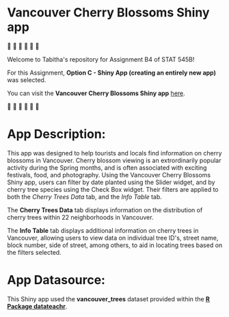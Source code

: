 # Vancouver Cherry Blossoms Shiny app

:cherry_blossom: :cherry_blossom: :cherry_blossom: :cherry_blossom: :cherry_blossom: :cherry_blossom: 

Welcome to Tabitha's repository for Assignment B4 of STAT 545B!

For this Assignment, **Option C - Shiny App (creating an entirely new app)** was selected.

You can visit the **Vancouver Cherry Blossoms Shiny app** [here](https://tabithakdy.shinyapps.io/shinyapp2/).

:cherry_blossom: :cherry_blossom: :cherry_blossom: :cherry_blossom: :cherry_blossom: :cherry_blossom:

# App Description:

This app was designed to help tourists and locals find information on cherry blossoms in Vancouver. Cherry blossom viewing is an extrordinarily popular activity during the Spring months, and is often associated with exciting festivals, food, and photography. Using the Vancouver Cherry Blossoms Shiny app, users can filter by date planted using the Slider widget, and by cherry tree species using the Check Box widget. Their filters are applied to both the *Cherry Trees Data* tab, and the *Info Table* tab.

The **Cherry Trees Data** tab displays information on the distribution of cherry trees within 22 neighborhoods in Vancouver. 

The **Info Table** tab displays additional information on cherry trees in Vancouver, allowing users to view data on individual tree ID's, street name, block number, side of street, among others, to aid in locating trees based on the filters selected.


# App Datasource:

This Shiny app used the **vancouver_trees** dataset provided within the [**R Package datateachr**](https://github.com/UBC-MDS/datateachr).
